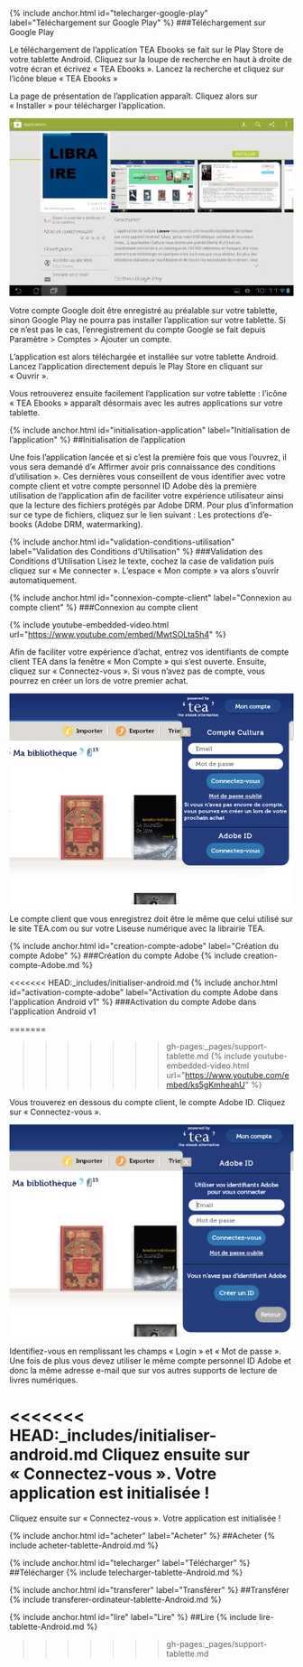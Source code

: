 {% include anchor.html id="telecharger-google-play" label="Téléchargement sur Google Play" %}
###Téléchargement sur Google Play

Le téléchargement de l’application TEA Ebooks se fait sur le Play Store de votre tablette Android. Cliquez sur la loupe de recherche en haut à droite de votre écran et écrivez « TEA Ebooks ». Lancez la recherche et cliquez sur l’icône bleue « TEA Ebooks »

La page de présentation de l’application apparaît. Cliquez alors sur « Installer » pour télécharger l’application.

![](/images/support-tablette-1.jpg)

<span class="warning2">Votre compte Google doit être enregistré au préalable sur votre tablette, sinon Google Play ne pourra pas installer l’application sur votre tablette. Si ce n’est pas le cas, l’enregistrement du compte Google se fait depuis Paramètre > Comptes > Ajouter un compte.</span>

L’application est alors téléchargée et installée sur votre tablette Android. Lancez l’application directement depuis le Play Store en cliquant sur « Ouvrir ».

Vous retrouverez ensuite facilement l’application sur votre tablette : l’icône « TEA Ebooks » apparaît désormais avec les autres applications sur votre tablette.

{% include anchor.html id="initialisation-application" label="Initialisation de l’application" %}
##Initialisation de l’application

Une fois l’application lancée et si c’est la première fois que vous l’ouvrez, il vous sera demandé d’« Affirmer avoir pris connaissance des conditions d’utilisation ». Ces dernières vous conseillent de vous identifier avec votre compte client et votre compte personnel ID Adobe dès la première utilisation de l’application afin de faciliter votre expérience utilisateur ainsi que la lecture des fichiers protégés par Adobe DRM. Pour plus d’information sur ce type de fichiers, cliquez sur le lien suivant : Les protections d’e-books (Adobe DRM, watermarking).

{% include anchor.html id="validation-conditions-utilisation" label="Validation des Conditions d’Utilisation" %}
###Validation des Conditions d’Utilisation
Lisez le texte, cochez la case de validation puis cliquez sur « Me connecter ». L’espace « Mon compte » va alors s’ouvrir automatiquement.

{% include anchor.html id="connexion-compte-client" label="Connexion au compte client" %}
###Connexion au compte client

{% include youtube-embedded-video.html url="https://www.youtube.com/embed/MwtSOLta5h4" %}

Afin de faciliter votre expérience d’achat, entrez vos identifiants de compte client TEA dans la fenêtre « Mon Compte » qui s’est ouverte. Ensuite, cliquez sur « Connectez-vous ». Si vous n’avez pas de compte, vous pourrez en créer un lors de votre premier achat.

![](/images/support-tablette-2.png)

<span class="warning2">Le compte client que vous enregistrez doit être le même que celui utilisé sur le site TEA.com ou sur votre Liseuse numérique avec la librairie TEA.</span>

{% include anchor.html id="creation-compte-adobe" label="Création du compte Adobe" %}
###Création du compte Adobe
{% include creation-compte-Adobe.md %}

<<<<<<< HEAD:_includes/initialiser-android.md
{% include anchor.html id="activation-compte-adobe" label="Activation du compte Adobe dans l'application Android v1" %}
###Activation du compte Adobe dans l'application Android v1

=======
>>>>>>> gh-pages:_pages/support-tablette.md
{% include youtube-embedded-video.html url="https://www.youtube.com/embed/ks5gKmheahU" %}

Vous trouverez en dessous du compte client, le compte Adobe ID. Cliquez sur « Connectez-vous ».

![](/images/support-tablette-3.png)

Identifiez-vous en remplissant les champs « Login » et « Mot de passe ». Une fois de plus vous devez utiliser le même compte personnel ID Adobe et donc la même adresse e-mail que sur vos autres supports de lecture de livres numériques.

<<<<<<< HEAD:_includes/initialiser-android.md
Cliquez ensuite sur « Connectez-vous ». Votre application est initialisée !
=======
Cliquez ensuite sur « Connectez-vous ». Votre application est initialisée !

{% include anchor.html id="acheter" label="Acheter" %}
##Acheter
{% include acheter-tablette-Android.md %}

{% include anchor.html id="telecharger" label="Télécharger" %}
##Télécharger
{% include telecharger-tablette-Android.md %}

{% include anchor.html id="transferer" label="Transférer" %}
##Transférer
{% include transferer-ordinateur-tablette-Android.md %}

{% include anchor.html id="lire" label="Lire" %}
##Lire
{% include lire-tablette-Android.md %}
>>>>>>> gh-pages:_pages/support-tablette.md
